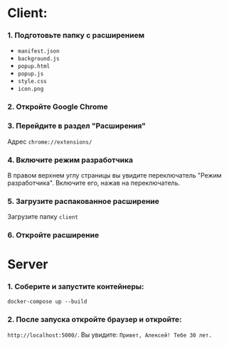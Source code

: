 # Client:

### 1. Подготовьте папку с расширением

- `manifest.json`
- `background.js`
- `popup.html`
- `popup.js`
- `style.css`
- `icon.png`

### 2. Откройте Google Chrome


### 3. Перейдите в раздел "Расширения"

Адрес `chrome://extensions/` 

### 4. Включите режим разработчика

В правом верхнем углу страницы вы увидите переключатель "Режим разработчика". Включите его, нажав на переключатель.

### 5. Загрузите распакованное расширение

Загрузите папку `client`

### 6. Откройте расширение

# Server

### 1. Соберите и запустите контейнеры:

`docker-compose up --build`

### 2. После запуска откройте браузер и откройте:

`http://localhost:5000/`. Вы увидите: `Привет, Алексей! Тебе 30 лет.`
